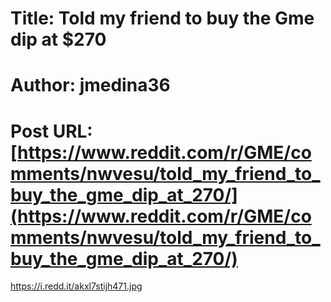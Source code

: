 # Title: Told my friend to buy the Gme dip at $270
# Author: jmedina36
# Post URL: [https://www.reddit.com/r/GME/comments/nwvesu/told_my_friend_to_buy_the_gme_dip_at_270/](https://www.reddit.com/r/GME/comments/nwvesu/told_my_friend_to_buy_the_gme_dip_at_270/)


https://i.redd.it/akxl7stijh471.jpg